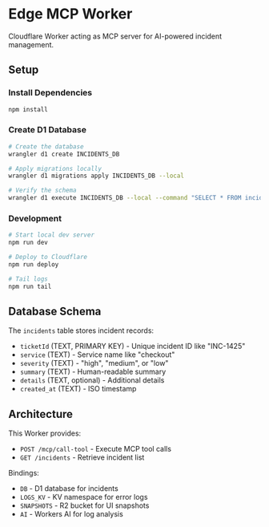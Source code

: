 # Edge MCP Worker

Cloudflare Worker acting as MCP server for AI-powered incident management.

## Setup

### Install Dependencies

```bash
npm install
```

### Create D1 Database

```bash
# Create the database
wrangler d1 create INCIDENTS_DB

# Apply migrations locally
wrangler d1 migrations apply INCIDENTS_DB --local

# Verify the schema
wrangler d1 execute INCIDENTS_DB --local --command "SELECT * FROM incidents;"
```

### Development

```bash
# Start local dev server
npm run dev

# Deploy to Cloudflare
npm run deploy

# Tail logs
npm run tail
```

## Database Schema

The `incidents` table stores incident records:

- `ticketId` (TEXT, PRIMARY KEY) - Unique incident ID like "INC-1425"
- `service` (TEXT) - Service name like "checkout"
- `severity` (TEXT) - "high", "medium", or "low"
- `summary` (TEXT) - Human-readable summary
- `details` (TEXT, optional) - Additional details
- `created_at` (TEXT) - ISO timestamp

## Architecture

This Worker provides:
- `POST /mcp/call-tool` - Execute MCP tool calls
- `GET /incidents` - Retrieve incident list

Bindings:
- `DB` - D1 database for incidents
- `LOGS_KV` - KV namespace for error logs
- `SNAPSHOTS` - R2 bucket for UI snapshots
- `AI` - Workers AI for log analysis

